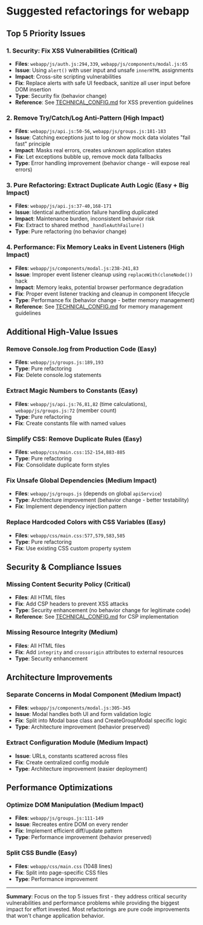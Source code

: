 # Suggested refactorings for webapp

## Top 5 Priority Issues


### 1. **Security: Fix XSS Vulnerabilities** (Critical) 
- **Files**: `webapp/js/auth.js:294,339`, `webapp/js/components/modal.js:65`
- **Issue**: Using `alert()` with user input and unsafe `innerHTML` assignments
- **Impact**: Cross-site scripting vulnerabilities
- **Fix**: Replace alerts with safe UI feedback, sanitize all user input before DOM insertion
- **Type**: Security fix (behavior change)
- **Reference**: See [TECHNICAL_CONFIG.md](TECHNICAL_CONFIG.md) for XSS prevention guidelines

### 2. **Remove Try/Catch/Log Anti-Pattern** (High Impact)
- **Files**: `webapp/js/api.js:50-56`, `webapp/js/groups.js:181-183`
- **Issue**: Catching exceptions just to log or show mock data violates "fail fast" principle
- **Impact**: Masks real errors, creates unknown application states
- **Fix**: Let exceptions bubble up, remove mock data fallbacks
- **Type**: Error handling improvement (behavior change - will expose real errors)

### 3. **Pure Refactoring: Extract Duplicate Auth Logic** (Easy + Big Impact)
- **Files**: `webapp/js/api.js:37-40,168-171`
- **Issue**: Identical authentication failure handling duplicated
- **Impact**: Maintenance burden, inconsistent behavior risk
- **Fix**: Extract to shared method `_handleAuthFailure()`
- **Type**: Pure refactoring (no behavior change)

### 4. **Performance: Fix Memory Leaks in Event Listeners** (High Impact)
- **Files**: `webapp/js/components/modal.js:238-241,83`
- **Issue**: Improper event listener cleanup using `replaceWith(cloneNode())` hack
- **Impact**: Memory leaks, potential browser performance degradation
- **Fix**: Proper event listener tracking and cleanup in component lifecycle
- **Type**: Performance fix (behavior change - better memory management)
- **Reference**: See [TECHNICAL_CONFIG.md](TECHNICAL_CONFIG.md) for memory management guidelines

## Additional High-Value Issues

### **Remove Console.log from Production Code** (Easy)
- **Files**: `webapp/js/groups.js:189,193`
- **Type**: Pure refactoring
- **Fix**: Delete console.log statements

### **Extract Magic Numbers to Constants** (Easy)
- **Files**: `webapp/js/api.js:76,81,82` (time calculations), `webapp/js/groups.js:72` (member count)
- **Type**: Pure refactoring
- **Fix**: Create constants file with named values

### **Simplify CSS: Remove Duplicate Rules** (Easy)
- **Files**: `webapp/css/main.css:152-154,883-885`
- **Type**: Pure refactoring
- **Fix**: Consolidate duplicate form styles

### **Fix Unsafe Global Dependencies** (Medium Impact)
- **Files**: `webapp/js/groups.js` (depends on global `apiService`)
- **Type**: Architecture improvement (behavior change - better testability)
- **Fix**: Implement dependency injection pattern

### **Replace Hardcoded Colors with CSS Variables** (Easy)
- **Files**: `webapp/css/main.css:577,579,583,585`
- **Type**: Pure refactoring
- **Fix**: Use existing CSS custom property system

## Security & Compliance Issues

### **Missing Content Security Policy** (Critical)
- **Files**: All HTML files
- **Fix**: Add CSP headers to prevent XSS attacks
- **Type**: Security enhancement (no behavior change for legitimate code)
- **Reference**: See [TECHNICAL_CONFIG.md](TECHNICAL_CONFIG.md) for CSP implementation

### **Missing Resource Integrity** (Medium)
- **Files**: All HTML files
- **Fix**: Add `integrity` and `crossorigin` attributes to external resources
- **Type**: Security enhancement

## Architecture Improvements

### **Separate Concerns in Modal Component** (Medium Impact)
- **Files**: `webapp/js/components/modal.js:305-345`
- **Issue**: Modal handles both UI and form validation logic
- **Fix**: Split into Modal base class and CreateGroupModal specific logic
- **Type**: Architecture improvement (behavior preserved)

### **Extract Configuration Module** (Medium Impact)
- **Issue**: URLs, constants scattered across files
- **Fix**: Create centralized config module
- **Type**: Architecture improvement (easier deployment)

## Performance Optimizations

### **Optimize DOM Manipulation** (Medium Impact)
- **Files**: `webapp/js/groups.js:111-149`
- **Issue**: Recreates entire DOM on every render
- **Fix**: Implement efficient diff/update pattern
- **Type**: Performance improvement (behavior preserved)

### **Split CSS Bundle** (Easy)
- **Files**: `webapp/css/main.css` (1048 lines)
- **Fix**: Split into page-specific CSS files
- **Type**: Performance improvement

---

**Summary**: Focus on the top 5 issues first - they address critical security vulnerabilities and performance problems while providing the biggest impact for effort invested. Most refactorings are pure code improvements that won't change application behavior.